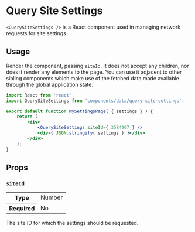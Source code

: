 Query Site Settings
===================

`<QuerySiteSettings />` is a React component used in managing network requests for site settings.

## Usage

Render the component, passing `siteId`. It does not accept any children, nor does it render any elements to the page. You can use it adjacent to other sibling components which make use of the fetched data made available through the global application state.

```jsx
import React from 'react';
import QuerySiteSettings from 'components/data/query-site-settings';

export default function MySettingsPage( { settings } ) {
	return (
		<div>
			<QuerySiteSettings siteId={ 3584907 } />
			<div>{ JSON.stringify( settings ) }</div>
		</div>
	);
}
```

## Props

### `siteId`

<table>
	<tr><th>Type</th><td>Number</td></tr>
	<tr><th>Required</th><td>No</td></tr>
</table>

The site ID for which the settings should be requested.
